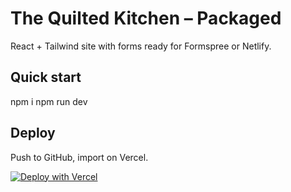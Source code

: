 # The Quilted Kitchen – Packaged

React + Tailwind site with forms ready for Formspree or Netlify.

## Quick start
npm i
npm run dev

## Deploy
Push to GitHub, import on Vercel.

[![Deploy with Vercel](https://vercel.com/button)](https://vercel.com/new/import?project-name=the-quilted-kitchen&repository-url=https://github.com/your-username/the-quilted-kitchen)
